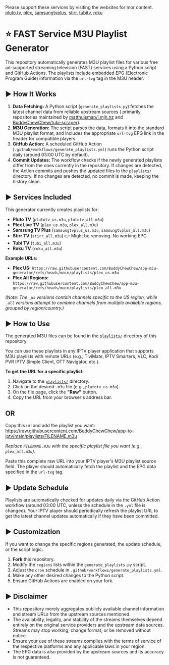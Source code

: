 Please support these services by visiting the websites for mor content. [pluto.tv](https://pluto.tv/us/hub/home), [plex](https://www.plex.tv), [samsungtvplus](https://www.samsungtvplus.com), [stirr](https://stirr.com), [tubitv](https://tubitv.com), [roku](https://therokuchannel.roku.com/)

# ⭐ FAST Service M3U Playlist Generator

This repository automatically generates M3U playlist files for various free ad-supported streaming television (FAST) services using a Python script and GitHub Actions. The playlists include embedded EPG (Electronic Program Guide) information via the `url-tvg` tag in the M3U header.

## ▶️ How It Works

1.  **Data Fetching:** A Python script (`generate_playlists.py`) fetches the latest channel data from reliable upstream sources ( primarily repositories maintained by [matthuisman/i.mjh.nz](https://github.com/matthuisman/i.mjh.nz ) and [BuddyChewChew/tubi-scraper](https://github.com/BuddyChewChew/tubi-scraper)).
2.  **M3U Generation:** The script parses the data, formats it into the standard M3U playlist format, and includes the appropriate `url-tvg` EPG link in the header for compatible players.
3.  **GitHub Action:** A scheduled GitHub Action (`.github/workflows/generate_playlists.yml`) runs the Python script daily (around 03:00 UTC by default).
4.  **Commit Updates:** The workflow checks if the newly generated playlists differ from the ones currently in the repository. If changes are detected, the Action commits and pushes the updated files to the `playlists/` directory. If no changes are detected, no commit is made, keeping the history clean.

## ▶️ Services Included

This generator currently creates playlists for:

*   **Pluto TV** (`plutotv_us.m3u`, `plutotv_all.m3u`)
*   **Plex Live TV** (`plex_us.m3u`, `plex_all.m3u`)
*   **Samsung TV Plus** (`samsungtvplus_us.m3u`, `samsungtvplus_all.m3u`)
*   **Stirr TV** (`stirr_all.m3u`) 👉 Might be removing. No working EPG.
*   **Tubi TV** (`tubi_all.m3u`)
*   **Roku TV** (`roku_all.m3u`) 

**Example URLs:**

*   **Plex US:** `https://raw.githubusercontent.com/BuddyChewChew/app-m3u-generator/refs/heads/main/playlists/plex_us.m3u`
*   **Plex All Regions:** `https://raw.githubusercontent.com/BuddyChewChew/app-m3u-generator/refs/heads/main/playlists/plex_all.m3u`

*(Note: The `_us` versions contain channels specific to the US region, while `_all` versions attempt to combine channels from multiple available regions, grouped by region/country.)*

## ▶️ How to Use

The generated M3U files can be found in the [`playlists/`](https://github.com/BuddyChewChew/app-m3u-generator/tree/main/playlists) directory of this repository.

You can use these playlists in any IPTV player application that supports M3U playlists with remote URLs (e.g., TiviMate, IPTV Smarters, VLC, Kodi PVR IPTV Simple Client, OTT Navigator, etc.).

**To get the URL for a specific playlist:**

1.  Navigate to the [`playlists/`](https://github.com/BuddyChewChew/app-m3u-generator/tree/main/playlists) directory.
2.  Click on the desired `.m3u` file (e.g., `plutotv_us.m3u`).
3.  On the file page, click the **"Raw"** button.
4.  Copy the URL from your browser's address bar.

   
## OR

Copy this url and add the playlist you want:
https://raw.githubusercontent.com/BuddyChewChew/app-to-iptv/main/playlists/FILENAME.m3u


*Replace `FILENAME.m3u` with the specific playlist file you want (e.g., `plex_all.m3u`).*

Paste this complete raw URL into your IPTV player's M3U playlist source field. The player should automatically fetch the playlist and the EPG data specified in the `url-tvg` tag.

## ▶️ Update Schedule

Playlists are automatically checked for updates daily via the GitHub Action workflow (around 03:00 UTC, unless the schedule in the `.yml` file is changed). Your IPTV player should periodically refresh the playlist URL to get the latest channel updates automatically if they have been committed.

## ▶️ Customization

If you want to change the specific regions generated, the update schedule, or the script logic:

1.  **Fork** this repository.
2.  Modify the `regions` lists within the `generate_playlists.py` script.
3.  Adjust the `cron` schedule in `.github/workflows/generate_playlists.yml`.
4.  Make any other desired changes to the Python script.
5.  Ensure GitHub Actions are enabled on your fork.

## ▶️ Disclaimer

*   This repository merely aggregates publicly available channel information and stream URLs from the upstream sources mentioned.
*   The availability, legality, and stability of the streams themselves depend entirely on the original service providers and the upstream data sources. Streams may stop working, change format, or be removed without notice.
*   Ensure your use of these streams complies with the terms of service of the respective platforms and any applicable laws in your region.
*   The EPG data is also provided by the upstream sources and its accuracy is not guaranteed.

